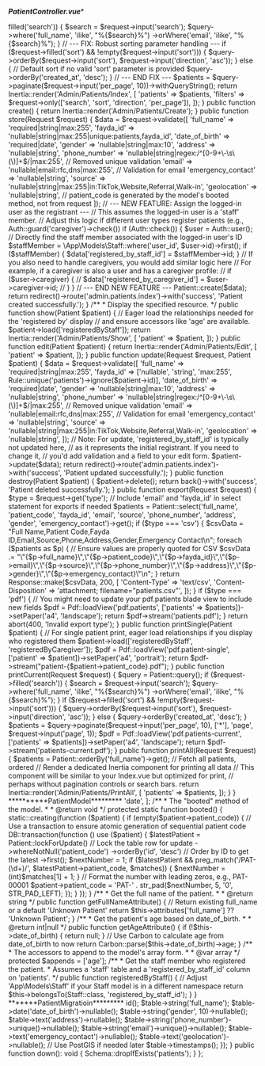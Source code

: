 *******PatientController.vue********


<?php

namespace App\Http\Controllers\Admin;

use App\Http\Controllers\Controller;
use App\Models\Patient;
use Barryvdh\DomPDF\Facade\Pdf;
use Illuminate\Http\Request;
use Illuminate\Support\Facades\Response;
use Inertia\Inertia;
use Illuminate\Validation\Rule;
use Illuminate\Support\Facades\Auth; // <-- Import Auth facade for getting logged in user

class PatientController extends Controller
{
    public function index(Request $request): \Inertia\Response
    {
        $query = Patient::query();

        if ($request->filled('search')) {
            $search = $request->input('search');
            $query->where('full_name', 'ilike', "%{$search}%")
                  ->orWhere('email', 'ilike', "%{$search}%");
        }

        // --- FIX: Robust sorting parameter handling ---
        if ($request->filled('sort') && !empty($request->input('sort'))) {
            $query->orderBy($request->input('sort'), $request->input('direction', 'asc'));
        } else {
            // Default sort if no valid 'sort' parameter is provided
            $query->orderBy('created_at', 'desc');
        }
        // --- END FIX ---

        $patients = $query->paginate($request->input('per_page', 10))->withQueryString();

        return Inertia::render('Admin/Patients/Index', [
            'patients' => $patients,
            'filters' => $request->only(['search', 'sort', 'direction', 'per_page']),
        ]);
    }

    public function create()
    {
        return Inertia::render('Admin/Patients/Create');
    }

    public function store(Request $request)
    {
        $data = $request->validate([
            'full_name' => 'required|string|max:255',
            'fayda_id' => 'nullable|string|max:255|unique:patients,fayda_id',
            'date_of_birth' => 'required|date',
            'gender' => 'nullable|string|max:10',
            'address' => 'nullable|string',
            'phone_number' => 'nullable|string|regex:/^[0-9+\-\s\(\)]+$/|max:255', // Removed unique validation
            'email' => 'nullable|email:rfc,dns|max:255', // Validation for email
            'emergency_contact' => 'nullable|string',
            'source' => 'nullable|string|max:255|in:TikTok,Website,Referral,Walk-in',
            'geolocation' => 'nullable|string',
            // patient_code is generated by the model's booted method, not from request
        ]);

        // --- NEW FEATURE: Assign the logged-in user as the registrant ---
        // This assumes the logged-in user is a 'staff' member.
        // Adjust this logic if different user types register patients (e.g., Auth::guard('caregiver')->check())
        if (Auth::check()) {
            $user = Auth::user();
            // Directly find the staff member associated with the logged-in user's ID
            $staffMember = \App\Models\Staff::where('user_id', $user->id)->first();

            if ($staffMember) {
                $data['registered_by_staff_id'] = $staffMember->id;
            }
            // If you also need to handle caregivers, you would add similar logic here
            // For example, if a caregiver is also a user and has a caregiver profile:
            // if ($user->caregiver) {
            //     $data['registered_by_caregiver_id'] = $user->caregiver->id;
            // }
        }
        // --- END NEW FEATURE ---

        Patient::create($data);

        return redirect()->route('admin.patients.index')->with('success', 'Patient created successfully.');
    }

    /**
     * Display the specified resource.
     */
    public function show(Patient $patient)
    {
        // Eager load the relationships needed for the 'registered by' display
        // and ensure accessors like 'age' are available.
        $patient->load(['registeredByStaff']);

        return Inertia::render('Admin/Patients/Show', [
            'patient' => $patient,
        ]);
    }

    public function edit(Patient $patient)
    {
        return Inertia::render('Admin/Patients/Edit', [
            'patient' => $patient,
        ]);
    }

     public function update(Request $request, Patient $patient)
    {
        $data = $request->validate([
            'full_name' => 'required|string|max:255',
            'fayda_id' => ['nullable', 'string', 'max:255', Rule::unique('patients')->ignore($patient->id)],
            'date_of_birth' => 'required|date',
            'gender' => 'nullable|string|max:10',
            'address' => 'nullable|string',
            'phone_number' => 'nullable|string|regex:/^[0-9+\-\s\(\)]+$/|max:255', // Removed unique validation
            'email' => 'nullable|email:rfc,dns|max:255', // Validation for email
            'emergency_contact' => 'nullable|string',
            'source' => 'nullable|string|max:255|in:TikTok,Website,Referral,Walk-in',
            'geolocation' => 'nullable|string',
        ]);

        // Note: For update, 'registered_by_staff_id' is typically not updated here,
        // as it represents the initial registrant. If you need to change it,
        // you'd add validation and a field to your edit form.

        $patient->update($data);

        return redirect()->route('admin.patients.index')->with('success', 'Patient updated successfully.');
    }

    public function destroy(Patient $patient)
    {
        $patient->delete();
        return back()->with('success', 'Patient deleted successfully.');
    }

    public function export(Request $request)
    {
        $type = $request->get('type');
        // Include 'email' and 'fayda_id' in select statement for exports if needed
        $patients = Patient::select('full_name', 'patient_code', 'fayda_id', 'email', 'source', 'phone_number', 'address', 'gender', 'emergency_contact')->get();

        if ($type === 'csv') {
            $csvData = "Full Name,Patient Code,Fayda ID,Email,Source,Phone,Address,Gender,Emergency Contact\n";
            foreach ($patients as $p) {
                // Ensure values are properly quoted for CSV
                $csvData .= "\"{$p->full_name}\",\"{$p->patient_code}\",\"{$p->fayda_id}\",\"{$p->email}\",\"{$p->source}\",\"{$p->phone_number}\",\"{$p->address}\",\"{$p->gender}\",\"{$p->emergency_contact}\"\n";
            }

            return Response::make($csvData, 200, [
                'Content-Type' => 'text/csv',
                'Content-Disposition' => 'attachment; filename="patients.csv"',
            ]);
        }

        if ($type === 'pdf') {
            // You might need to update your pdf.patients blade view to include new fields
            $pdf = Pdf::loadView('pdf.patients', ['patients' => $patients])->setPaper('a4', 'landscape');
            return $pdf->stream('patients.pdf');
        }

        return abort(400, 'Invalid export type');
    }

    public function printSingle(Patient $patient)
    {
        // For single patient print, eager load relationships if you display who registered them
        $patient->load(['registeredByStaff', 'registeredByCaregiver']);
        $pdf = Pdf::loadView('pdf.patient-single', ['patient' => $patient])->setPaper('a4', 'portrait');
        return $pdf->stream("patient-{$patient->patient_code}.pdf");
    }
    public function printCurrent(Request $request)
    {
        $query = Patient::query();

        if ($request->filled('search')) {
            $search = $request->input('search');
            $query->where('full_name', 'ilike', "%{$search}%")
                  ->orWhere('email', 'ilike', "%{$search}%");
        }

        if ($request->filled('sort') && !empty($request->input('sort'))) {
            $query->orderBy($request->input('sort'), $request->input('direction', 'asc'));
        } else {
            $query->orderBy('created_at', 'desc');
        }

        $patients = $query->paginate($request->input('per_page', 10), ['*'], 'page', $request->input('page', 1));

        $pdf = Pdf::loadView('pdf.patients-current', ['patients' => $patients])->setPaper('a4', 'landscape');
        return $pdf->stream('patients-current.pdf');
    }

    public function printAll(Request $request)
    {
        $patients = Patient::orderBy('full_name')->get(); // Fetch all patients, ordered

        // Render a dedicated Inertia component for printing all data
        // This component will be similar to your Index.vue but optimized for print,
        // perhaps without pagination controls or search bars.
        return Inertia::render('Admin/Patients/PrintAll', [
            'patients' => $patients,
        ]);
    }
}




**********PatientModel*********

<?php

namespace App\Models;

use Illuminate\Database\Eloquent\Factories\HasFactory;
use Illuminate\Database\Eloquent\Model;
use Illuminate\Support\Str;
use Carbon\Carbon;
use Illuminate\Support\Facades\DB; // Import DB facade for transactions

class Patient extends Model
{
    use HasFactory;

    protected $fillable = [
        'full_name',
        'fayda_id',
        'date_of_birth',
        'gender',
        'address',
        'phone_number',
        'email', // Ensure 'email' is fillable if you want to store it
        'emergency_contact',
        'source',
        'geolocation',
        'patient_code', // It's good to keep this fillable too, in case you manually set it sometimes
        'registered_by_staff_id', // Add if using staff to register patients
    ];

    protected $casts = [
        'date_of_birth' => 'date',
    ];

    /**
     * The "booted" method of the model.
     *
     * @return void
     */
    protected static function booted()
    {
        static::creating(function ($patient) {
            if (empty($patient->patient_code)) {
                // Use a transaction to ensure atomic generation of sequential patient code
                DB::transaction(function () use ($patient) {
                    $latestPatient = Patient::lockForUpdate() // Lock the table row for update
                                            ->whereNotNull('patient_code')
                                            ->orderBy('id', 'desc') // Order by ID to get the latest
                                            ->first();

                    $nextNumber = 1;
                    if ($latestPatient && preg_match('/PAT-(\d+)/', $latestPatient->patient_code, $matches)) {
                        $nextNumber = (int)$matches[1] + 1;
                    }

                    // Format the number with leading zeros, e.g., PAT-00001
                    $patient->patient_code = 'PAT-' . str_pad($nextNumber, 5, '0', STR_PAD_LEFT);
                });
            }
        });
    }

    /**
     * Get the full name of the patient.
     *
     * @return string
     */
    public function getFullNameAttribute()
    {
        // Return existing full_name or a default 'Unknown Patient'
        return $this->attributes['full_name'] ?? 'Unknown Patient';
    }

    /**
     * Get the patient's age based on date_of_birth.
     *
     * @return int|null
     */
    public function getAgeAttribute()
    {
        if (!$this->date_of_birth) {
            return null;
        }
    
        // Use Carbon to calculate age from date_of_birth to now
        return Carbon::parse($this->date_of_birth)->age;
    }

    /**
     * The accessors to append to the model's array form.
     *
     * @var array
     */
    protected $appends = ['age'];

    /**
     * Get the staff member who registered the patient.
     * Assumes a 'staff' table and a 'registered_by_staff_id' column on 'patients'.
     */
    public function registeredByStaff()
    {
        // Adjust 'App\Models\Staff' if your Staff model is in a different namespace
        return $this->belongsTo(Staff::class, 'registered_by_staff_id');
    }

}

*******PatientMigratioin*********


<?php
use Illuminate\Database\Migrations\Migration;
use Illuminate\Database\Schema\Blueprint;
use Illuminate\Support\Facades\Schema;

return new class extends Migration {
    public function up(): void {
        Schema::create('patients', function (Blueprint $table) {
            $table->id();
            $table->string('full_name');
            $table->date('date_of_birth')->nullable();
            $table->string('gender', 10)->nullable();
            $table->text('address')->nullable();
            $table->string('phone_number')->unique()->nullable();
            $table->string('email')->unique()->nullable();
            $table->text('emergency_contact')->nullable();
            $table->text('geolocation')->nullable(); // Use PostGIS if needed later
            $table->timestamps();
        });
    }

    public function down(): void {
        Schema::dropIfExists('patients');
    }
};
